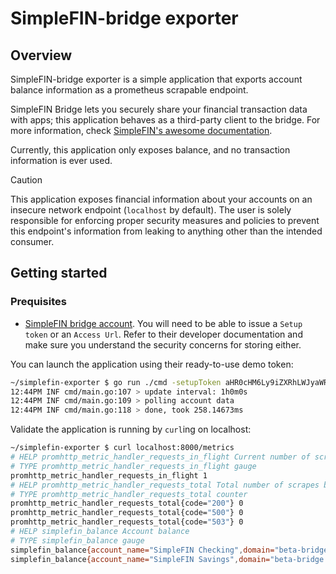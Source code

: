# SimpleFIN-bridge exporter

## Overview
SimpleFIN-bridge exporter is a simple application that exports account balance information as a prometheus scrapable endpoint.

SimpleFIN Bridge lets you securely share your financial transaction data with apps; this application behaves as a third-party client to the bridge. For more information, check [SimpleFIN's awesome documentation](https://beta-bridge.simplefin.org/).

Currently, this application only exposes balance, and no transaction information is ever used.

> [!CAUTION]
> This application exposes financial information about your accounts on an insecure network endpoint (`localhost` by default). The user is solely responsible for enforcing proper security measures and policies to prevent this endpoint's information from leaking to anything other than the intended consumer.

## Getting started
### Prequisites

- [SimpleFIN bridge account](https://beta-bridge.simplefin.org/). You will need to be able to issue a `Setup token` or an `Access Url`. Refer to their developer documentation and make sure you understand the security concerns for storing either.

You can launch the application using their ready-to-use demo token:
```sh
~/simplefin-exporter $ go run ./cmd -setupToken aHR0cHM6Ly9iZXRhLWJyaWRnZS5zaW1wbGVmaW4ub3JnL3NpbXBsZWZpbi9jbGFpbS9ERU1P
12:44PM INF cmd/main.go:107 > update interval: 1h0m0s
12:44PM INF cmd/main.go:109 > polling account data
12:44PM INF cmd/main.go:118 > done, took 258.14673ms
```
Validate the application is running by `curl`ing on localhost:

```sh
~/simplefin-exporter $ curl localhost:8000/metrics
# HELP promhttp_metric_handler_requests_in_flight Current number of scrapes being served.
# TYPE promhttp_metric_handler_requests_in_flight gauge
promhttp_metric_handler_requests_in_flight 1
# HELP promhttp_metric_handler_requests_total Total number of scrapes by HTTP status code.
# TYPE promhttp_metric_handler_requests_total counter
promhttp_metric_handler_requests_total{code="200"} 0
promhttp_metric_handler_requests_total{code="500"} 0
promhttp_metric_handler_requests_total{code="503"} 0
# HELP simplefin_balance Account balance
# TYPE simplefin_balance gauge
simplefin_balance{account_name="SimpleFIN Checking",domain="beta-bridge.simplefin.org"} 25584.44921875
simplefin_balance{account_name="SimpleFIN Savings",domain="beta-bridge.simplefin.org"} 115104.4921875
```
